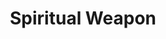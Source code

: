 ---
title: "Spiritual Weapon"
permalink: /spells/spiritual-weapon/
tags:
  - Spell
  - 2nd Level
  - Evocation
  - Damage
  - Force
available_for:
  - Cleric
level: "2nd Level"
school: "Evocation"
range: "60 ft"
comp:
  - V
  - S
duration: "1 Minute"
cast_time: "1 Bonus Action"
attack: "Melee"
effect: "Force"
description: |
  You create a floating, spectral weapon within range that lasts for the duration or until you cast this spell again. When you cast the spell, you can make a melee spell attack against a creature within 5 feet of the weapon. On a hit, the target takes force damage equal to 1d8 + your spellcasting ability modifier.

  As a bonus action on your turn, you can move the weapon up to 20 feet and repeat the attack against a creature within 5 feet of it.

  The weapon can take whatever form you choose. Clerics of deities who are associated with a particular weapon (as St. Cuthbert is known for his mace and Thor for his hammer) make this spell's effect resemble that weapon.

  **At higher levels.** When you cast this spell using a spell slot of 3rd level or higher, the damage increases by 1d8 for every two slot levels above the 2nd.
excerpt: "You create a floating, spectral weapon within range that lasts for the duration or until you cast this spell again."
source: "Basic Rules"
---